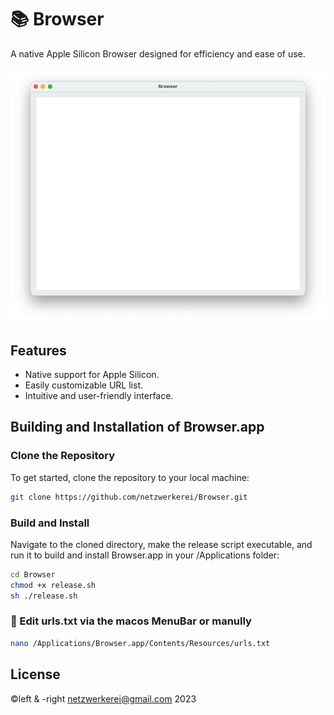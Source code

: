 # 📚 Browser

A native Apple Silicon Browser designed for efficiency and ease of use.

![Screenshot of Browser App](screenshot.png)

## Features

- Native support for Apple Silicon.
- Easily customizable URL list.
- Intuitive and user-friendly interface.

## Building and Installation of Browser.app

### Clone the Repository

To get started, clone the repository to your local machine:

```sh
git clone https://github.com/netzwerkerei/Browser.git
```

### Build and Install

Navigate to the cloned directory, make the release script executable, and run it to build and install Browser.app in your /Applications folder:

```sh
cd Browser
chmod +x release.sh
sh ./release.sh
```

### 📝 Edit urls.txt via the macos MenuBar or manully

```sh
nano /Applications/Browser.app/Contents/Resources/urls.txt
```

## License

©️left & -right [netzwerkerei@gmail.com](netzwerkerei@gmail.com) 2023
